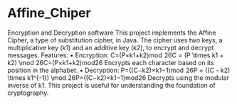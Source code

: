 # Affine_Chiper
Encryption and Decryption software
This project implements the Affine Cipher, a type of substitution cipher, in Java. The cipher uses two keys, a multiplicative key (k1) and an additive key (k2), to encrypt and decrypt messages.
Features:
•	Encryption:
C=(P×k1+k2)mod  26C = (P \times k1 + k2) \mod 26C=(P×k1+k2)mod26
Encrypts each character based on its position in the alphabet.
•	Decryption:
P=((C−k2)×k1−1)mod  26P = ((C - k2) \times k1^{-1}) \mod 26P=((C−k2)×k1−1)mod26
Decrypts using the modular inverse of k1.
This project is useful for understanding the foundation of cryptography.
